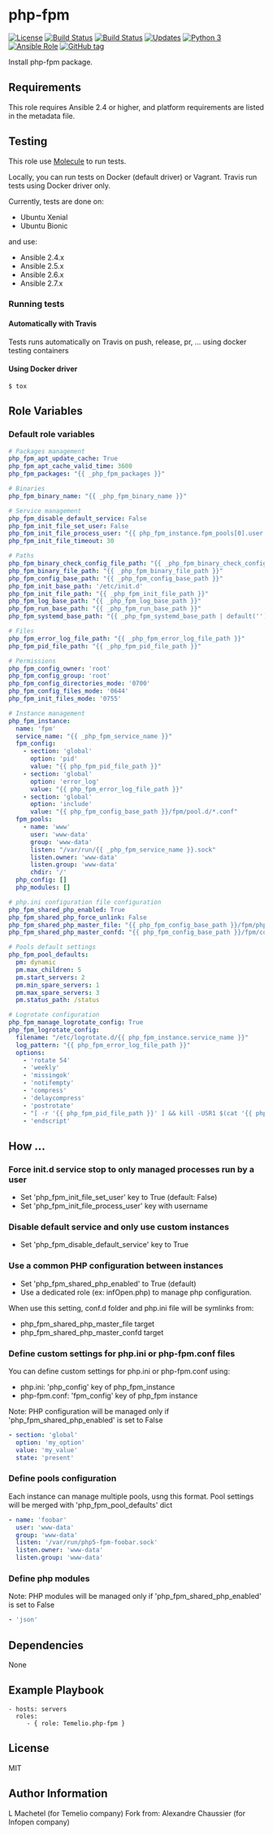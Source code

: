 # php-fpm

[![License](https://img.shields.io/badge/license-MIT%20License-brightgreen.svg)](https://opensource.org/licenses/MIT)
[![Build Status](https://img.shields.io/travis/Temelio/ansible-role-php-fpm/master.svg?label=travis_master)](https://travis-ci.com/Temelio/ansible-role-php-fpm)
[![Build Status](https://img.shields.io/travis/Temelio/ansible-role-php-fpm/develop.svg?label=travis_develop)](https://travis-ci.com/Temelio/ansible-role-php-fpm)
[![Updates](https://pyup.io/repos/github/Temelio/ansible-role-php-fpm/shield.svg)](https://pyup.io/repos/github/Temelio/ansible-role-php-fpm/)
[![Python 3](https://pyup.io/repos/github/Temelio/ansible-role-php-fpm/python-3-shield.svg)](https://pyup.io/repos/github/Temelio/ansible-role-php-fpm/)
[![Ansible Role](https://img.shields.io/ansible/role/39487.svg)](https://galaxy.ansible.com/Temelio/php-fpm/)
[![GitHub tag](https://img.shields.io/github/tag/Temelio/ansible-role-php-fpm.svg)](https://github.com/Temelio/ansible-role-php-fpm/tags)

Install php-fpm package.

## Requirements

This role requires Ansible 2.4 or higher,
and platform requirements are listed in the metadata file.

## Testing

This role use [Molecule](https://github.com/metacloud/molecule/) to run tests.

Locally, you can run tests on Docker (default driver) or Vagrant.
Travis run tests using Docker driver only.

Currently, tests are done on:
- Ubuntu Xenial
- Ubuntu Bionic

and use:
- Ansible 2.4.x
- Ansible 2.5.x
- Ansible 2.6.x
- Ansible 2.7.x

### Running tests

#### Automatically with Travis

Tests runs automatically on Travis on push, release, pr, ... using docker testing containers

#### Using Docker driver

```
$ tox
```

## Role Variables

### Default role variables

``` yaml
# Packages management
php_fpm_apt_update_cache: True
php_fpm_apt_cache_valid_time: 3600
php_fpm_packages: "{{ _php_fpm_packages }}"

# Binaries
php_fpm_binary_name: "{{ _php_fpm_binary_name }}"

# Service management
php_fpm_disable_default_service: False
php_fpm_init_file_set_user: False
php_fpm_init_file_process_user: "{{ php_fpm_instance.fpm_pools[0].user }}"
php_fpm_init_file_timeout: 30

# Paths
php_fpm_binary_check_config_file_path: "{{ _php_fpm_binary_check_config_file_path }}"
php_fpm_binary_file_path: "{{ _php_fpm_binary_file_path }}"
php_fpm_config_base_path: "{{ _php_fpm_config_base_path }}"
php_fpm_init_base_path: '/etc/init.d'
php_fpm_init_file_path: "{{ _php_fpm_init_file_path }}"
php_fpm_log_base_path: "{{ _php_fpm_log_base_path }}"
php_fpm_run_base_path: "{{ _php_fpm_run_base_path }}"
php_fpm_systemd_base_path: "{{ _php_fpm_systemd_base_path | default('') }}"

# Files
php_fpm_error_log_file_path: "{{ _php_fpm_error_log_file_path }}"
php_fpm_pid_file_path: "{{ _php_fpm_pid_file_path }}"

# Permissions
php_fpm_config_owner: 'root'
php_fpm_config_group: 'root'
php_fpm_config_directories_mode: '0700'
php_fpm_config_files_mode: '0644'
php_fpm_init_files_mode: '0755'

# Instance management
php_fpm_instance:
  name: 'fpm'
  service_name: "{{ _php_fpm_service_name }}"
  fpm_config:
    - section: 'global'
      option: 'pid'
      value: "{{ php_fpm_pid_file_path }}"
    - section: 'global'
      option: 'error_log'
      value: "{{ php_fpm_error_log_file_path }}"
    - section: 'global'
      option: 'include'
      value: "{{ php_fpm_config_base_path }}/fpm/pool.d/*.conf"
  fpm_pools:
    - name: 'www'
      user: 'www-data'
      group: 'www-data'
      listen: "/var/run/{{ _php_fpm_service_name }}.sock"
      listen.owner: 'www-data'
      listen.group: 'www-data'
      chdir: '/'
  php_config: []
  php_modules: []

# php.ini configuration file configuration
php_fpm_shared_php_enabled: True
php_fpm_shared_php_force_unlink: False
php_fpm_shared_php_master_file: "{{ php_fpm_config_base_path }}/fpm/php.ini"
php_fpm_shared_php_master_confd: "{{ php_fpm_config_base_path }}/fpm/conf.d"

# Pools default settings
php_fpm_pool_defaults:
  pm: dynamic
  pm.max_children: 5
  pm.start_servers: 2
  pm.min_spare_servers: 1
  pm.max_spare_servers: 3
  pm.status_path: /status

# Logrotate configuration
php_fpm_manage_logrotate_config: True
php_fpm_logrotate_config:
  filename: "/etc/logrotate.d/{{ php_fpm_instance.service_name }}"
  log_pattern: "{{ php_fpm_error_log_file_path }}"
  options:
    - 'rotate 54'
    - 'weekly'
    - 'missingok'
    - 'notifempty'
    - 'compress'
    - 'delaycompress'
    - 'postrotate'
    - "[ -r '{{ php_fpm_pid_file_path }}' ] && kill -USR1 $(cat '{{ php_fpm_pid_file_path }}') > /dev/null"
    - 'endscript'
```

## How ...

### Force init.d service stop to only managed processes run by a user

* Set 'php_fpm_init_file_set_user' key to True (default: False)
* Set 'php_fpm_init_file_process_user' key with username

### Disable default service and only use custom instances

* Set 'php_fpm_disable_default_service' key to True

### Use a common PHP configuration between instances

* Set 'php_fpm_shared_php_enabled' to True (default)
* Use a dedicated role (ex: infOpen.php) to manage php configuration.

When use this setting, conf.d folder and php.ini file will be symlinks from:
* php_fpm_shared_php_master_file target
* php_fpm_shared_php_master_confd target

### Define custom settings for php.ini or php-fpm.conf files

You can define custom settings for php.ini or php-fpm.conf using:
* php.ini: 'php_config' key of php_fpm_instance
* php-fpm.conf: 'fpm_config' key of php_fpm instance

Note: PHP configuration will be managed only if 'php_fpm_shared_php_enabled' is set to False
``` yaml
- section: 'global'
  option: 'my_option'
  value: 'my_value'
  state: 'present'
```

### Define pools configuration

Each instance can manage multiple pools, usng this format. Pool settings will be merged with 'php_fpm_pool_defaults' dict
```yaml
- name: 'foobar'
  user: 'www-data'
  group: 'www-data'
  listen: '/var/run/php5-fpm-foobar.sock'
  listen.owner: 'www-data'
  listen.group: 'www-data'
```

### Define php modules

Note: PHP modules will be managed only if 'php_fpm_shared_php_enabled' is set to False
```yaml
- 'json'
```

## Dependencies

None

## Example Playbook

    - hosts: servers
      roles:
         - { role: Temelio.php-fpm }

## License

MIT

## Author Information

L Machetel (for Temelio company)
Fork from: Alexandre Chaussier (for Infopen company)
